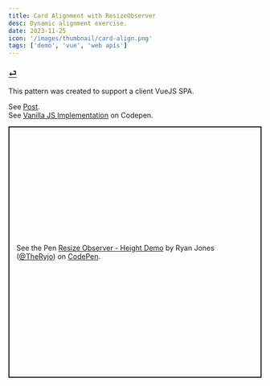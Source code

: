```yaml
---
title: Card Alignment with ResizeObserver
desc: Dynamic alignment exercise.
date: 2023-11-25
icon: '/images/thumbnail/card-align.png'
tags: ['demo', 'vue', 'web apis']
---
```

### [⏎](/demos/)

This pattern was created to support a client VueJS SPA.

See [Post](/posts/4-dynamic-alignment/).
<br />
See <u>[Vanilla JS Implementation](https://codepen.io/TheRyjo/pen/xxjymeb)</u> on Codepen.

<div id="demo" style="max-width: 650px">
<p class="codepen" data-height="500" data-default-tab="result" data-slug-hash="xxjymeb" data-user="TheRyjo" style="height: 500px; box-sizing: border-box; display: flex; align-items: center; justify-content: center; border: 2px solid; margin: 1em 0; padding: 1em;">
  <span>See the Pen <a href="https://codepen.io/TheRyjo/pen/xxjymeb">
  Resize Observer - Height Demo</a> by Ryan Jones (<a href="https://codepen.io/TheRyjo">@TheRyjo</a>)
  on <a href="https://codepen.io">CodePen</a>.</span>
</p>
</div>
<script async src="https://cpwebassets.codepen.io/assets/embed/ei.js"></script>
